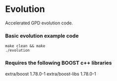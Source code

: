 # Evolution
Accelerated GPD evolution code.

### Basic evolution example code

```
make clean && make
./evolution
```

### Requires the following BOOST c++ libraries
extra/boost 1.78.0-1
extra/boost-libs 1.78.0-1 
